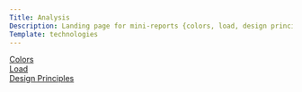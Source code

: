 ```yaml
---
Title: Analysis
Description: Landing page for mini-reports {colors, load, design princioles}
Template: technologies
---
```


<div class="technology-box css">
    <a href="%base_url%/analysis/01_colors">Colors</a>
</div>

<div class="technology-box html">
    <a href="%base_url%/analysis/02_load">Load</a>
</div>

<div class="technology-box javascript">
    <a href="%base_url%/analysis/03_design_principles">Design Principles</a>
</div>
